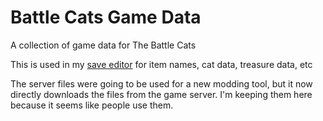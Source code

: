 # Battle Cats Game Data

A collection of game data for The Battle Cats

This is used in my [save editor](https://github.com/fieryhenry/BCSFE-Python)
for item names, cat data, treasure data, etc

The server files were going to be used for a new modding tool, but it now
directly downloads the files from the game server.
I'm keeping them here because it seems like people use them.
